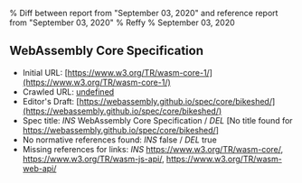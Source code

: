 % Diff between report from "September 03, 2020" and reference report from "September 03, 2020"
% Reffy
% September 03, 2020

## WebAssembly Core Specification

- Initial URL: [https://www.w3.org/TR/wasm-core-1/](https://www.w3.org/TR/wasm-core-1/)
- Crawled URL: [undefined](undefined)
- Editor's Draft: [https://webassembly.github.io/spec/core/bikeshed/](https://webassembly.github.io/spec/core/bikeshed/)
- Spec title: *INS* WebAssembly Core Specification / *DEL* [No title found for https://webassembly.github.io/spec/core/bikeshed/]
- No normative references found: *INS* false / *DEL* true
- Missing references for links: *INS* https://www.w3.org/TR/wasm-core/, https://www.w3.org/TR/wasm-js-api/, https://www.w3.org/TR/wasm-web-api/


